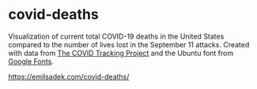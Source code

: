 # covid-deaths

Visualization of current total COVID-19 deaths in the United States compared to the number of lives lost in the September 11 attacks. Created with data from [The COVID Tracking Project](https://covidtracking.com/) and the Ubuntu font from [Google Fonts](https://fonts.google.com/specimen/Ubuntu).

https://emilsadek.com/covid-deaths/